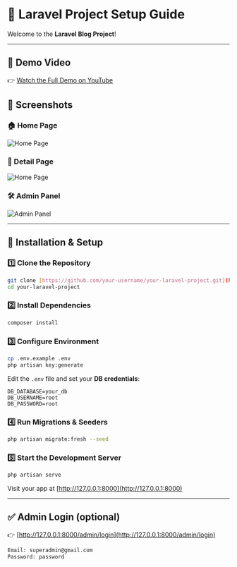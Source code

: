 # 🚀 Laravel Project Setup Guide

Welcome to the **Laravel Blog Project**! 

---

## 🎥 Demo Video

👉 [Watch the Full Demo on YouTube](https://www.youtube.com/watch?v=VeNfHj6MhgA&t=9025s&ab_channel=TraversyMedia)

## 📸 Screenshots


### 🏠 Home Page
![Home Page](https://usairticket.com/wp-content/uploads/2025/07/screencapture-127-0-0-1-8000-2025-07-29-12_43_06.png)

### 🚀 Detail Page
![Home Page](https://usairticket.com/wp-content/uploads/2025/07/screencapture-127-0-0-1-8000-blogposts-100-2025-07-29-12_43_15.png)

### 🛠️ Admin Panel
![Admin Panel](https://usairticket.com/wp-content/uploads/2025/07/screencapture-127-0-0-1-8000-admin-blogposts-2025-07-29-12_41_29.png)

---

## 🚦 Installation & Setup

### 1️⃣ Clone the Repository

```bash
git clone [https://github.com/your-username/your-laravel-project.git](https://github.com/sajjad-cse-ku/taskco-digital-laravel.git)
cd your-laravel-project
````

### 2️⃣ Install Dependencies

```bash
composer install
```

### 3️⃣ Configure Environment

```bash
cp .env.example .env
php artisan key:generate
```

Edit the `.env` file and set your **DB credentials**:

```env
DB_DATABASE=your_db
DB_USERNAME=root
DB_PASSWORD=root
```

### 4️⃣ Run Migrations & Seeders

```bash
php artisan migrate:fresh --seed
```

### 5️⃣ Start the Development Server

```bash
php artisan serve
```

Visit your app at [http://127.0.0.1:8000](http://127.0.0.1:8000)

---

## ✅ Admin Login (optional)
👉 [http://127.0.0.1:8000/admin/login](http://127.0.0.1:8000/admin/login)
```txt
Email: superadmin@gmail.com
Password: password
```
